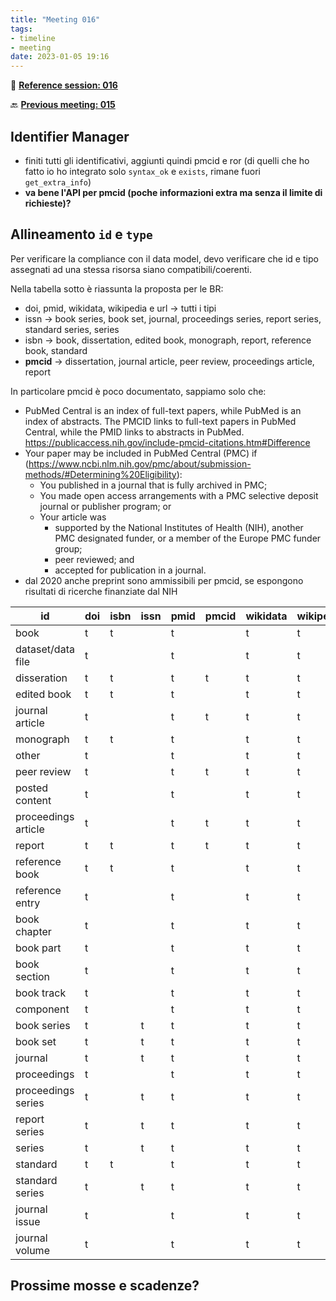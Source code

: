 ```yaml
---
title: "Meeting 016"
tags:
- timeline
- meeting
date: 2023-01-05 19:16
---
```

<span 
		class="ob-timelines"
		data-date="2023-01-05-00">
</span>
📑 [**Reference session: 016**](notes/sessions/session%20016.md)

🔙 [**Previous meeting: 015**](notes/meetings/meeting%20015.md)

## Identifier Manager
* finiti tutti gli identificativi, aggiunti quindi pmcid e ror (di quelli che ho fatto io ho integrato solo `syntax_ok` e `exists`, rimane fuori `get_extra_info`)
* **va bene l'API per pmcid (poche informazioni extra ma senza il limite di richieste)?**

## Allineamento `id` e `type`
Per verificare la compliance con il data model, devo verificare che id e tipo assegnati ad una stessa risorsa siano compatibili/coerenti.

Nella tabella sotto è riassunta la proposta per le BR:
* doi, pmid, wikidata, wikipedia e url → tutti i tipi
* issn → book series, book set, journal, proceedings series, report series, standard series, series
* isbn → book, dissertation, edited book, monograph, report, reference book, standard
* **pmcid** → dissertation, journal article, peer review, proceedings article, report

In particolare pmcid è poco documentato, sappiamo solo che:
* PubMed Central is an index of full-text papers, while PubMed is an index of abstracts. The PMCID links to full-text papers in PubMed Central, while the PMID links to abstracts in PubMed. https://publicaccess.nih.gov/include-pmcid-citations.htm#Difference
* Your paper may be included in PubMed Central (PMC) if (https://www.ncbi.nlm.nih.gov/pmc/about/submission-methods/#Determining%20Eligibility):
	-   You published in a journal that is fully archived in PMC;
	-   You made open access arrangements with a PMC selective deposit journal or publisher program; or
	-   Your article was
	    -   supported by the National Institutes of Health (NIH), another PMC designated funder, or a member of the Europe PMC funder group;
	    -   peer reviewed; and
	    -   accepted for publication in a journal.
* dal 2020 anche preprint sono ammissibili per pmcid, se espongono risultati di ricerche finanziate dal NIH

|id                 |doi|isbn|issn|pmid|pmcid|wikidata|wikipedia|url|
|-------------------|---|----|----|----|-----|--------|---------|---|
|book               |t  |t   |    |t   |     |t       |t        |t  |
|dataset/data file  |t  |    |    |t   |     |t       |t        |t  |
|disseration        |t  |t   |    |t   |t    |t       |t        |t  |
|edited book        |t  |t   |    |t   |     |t       |t        |t  |
|journal article    |t  |    |    |t   |t    |t       |t        |t  |
|monograph          |t  |t   |    |t   |     |t       |t        |t  |
|other              |t  |    |    |t   |     |t       |t        |t  |
|peer review        |t  |    |    |t   |t    |t       |t        |t  |
|posted content     |t  |    |    |t   |     |t       |t        |t  |
|proceedings article|t  |    |    |t   |t    |t       |t        |t  |
|report             |t  |t   |    |t   |t    |t       |t        |t  |
|reference book     |t  |t   |    |t   |     |t       |t        |t  |
|reference entry    |t  |    |    |t   |     |t       |t        |t  |
|book chapter       |t  |    |    |t   |     |t       |t        |t  |
|book part          |t  |    |    |t   |     |t       |t        |t  |
|book section       |t  |    |    |t   |     |t       |t        |t  |
|book track         |t  |    |    |t   |     |t       |t        |t  |
|component          |t  |    |    |t   |     |t       |t        |t  |
|book series        |t  |    |t   |t   |     |t       |t        |t  |
|book set           |t  |    |t   |t   |     |t       |t        |t  |
|journal            |t  |    |t   |t   |     |t       |t        |t  |
|proceedings        |t  |    |    |t   |     |t       |t        |t  |
|proceedings series |t  |    |t   |t   |     |t       |t        |t  |
|report series      |t  |    |t   |t   |     |t       |t        |t  |
|series             |t  |    |t   |t   |     |t       |t        |t  |
|standard           |t  |t   |    |t   |     |t       |t        |t  |
|standard series    |t  |    |t   |t   |     |t       |t        |t  |
|journal issue      |t  |    |    |t   |     |t       |t        |t  |
|journal volume     |t  |    |    |t   |     |t       |t        |t  |


## Prossime mosse e scadenze?






